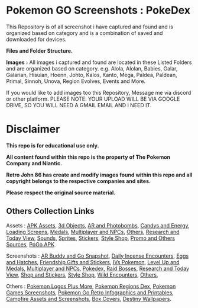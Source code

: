 # __**Pokemon GO Screenshots**__ __**:**__ __**PokeDex**__

This Repository is of all screenshot i have captured and found and is organized based on category and is a combination of saved and downloaded for devices.

__**Files and Folder Structure.**__

**Images** **:** 
All images i captured and found are located in these Listed Folders and are organized based on category. e.g. Alola, Alolan, Babies, Galar, Galarian, Hisuian, Hoenn, Johto, Kalos, Kanto, Mega, Paldea, Paldean, Primal, Sinnoh, Unova, Region Evolves, Events and More.


If you would like to add images too this Repository, Message me via discord or other platform. PLEASE NOTE: YOUR UPLOAD WILL BE VIA GOOGLE DRIVE, SO YOU WILL NEED A GMAIL EMAIL AND I NEED IT.

# __**Disclaimer**__

**This repo is for educational use only.**

**All content found within this repo is the property of The Pokemon Company and Niantic.**

**Retro John 86 has create and modify images found within this repo and all copyright belongs to the respective companies and sites.**

**Please respect the original source material.**


## __**Others Collection Links**__

Assets : [APK Assets](https://github.com/RetroJohn86/Pokemon-Go-APK-Assets), [3d Objects](https://github.com/RetroJohn86/Pokemon-Go-Assets-3d-Objects), [AR and Photobombs](https://github.com/RetroJohn86/Pokemon-Go-Assets-AR-and-Photobombs), [Candys and Energy](https://github.com/RetroJohn86/Pokemon-Go-Assets-Candys-and-Energy), [Loading Screens](https://github.com/RetroJohn86/Pokemon-Go-Assets-Loading-Screens), [Medals](https://github.com/RetroJohn86/Pokemon-Go-Assets-Medals), [Multiplayer and NPCs](https://github.com/RetroJohn86/Pokemon-Go-Assets-Multiplayer-and-NPCs), [Others](https://github.com/RetroJohn86/Pokemon-Go-Assets-Others), [Research and Today View](https://github.com/RetroJohn86/Pokemon-Go-Assets-Research-and-Today-View), [Sounds](https://github.com/RetroJohn86/Pokemon-Go-Assets-Sounds), [Sprites](https://github.com/RetroJohn86/Pokemon-Go-Assets-Sprites), [Stickers](https://github.com/RetroJohn86/Pokemon-Go-Assets-Stickers), [Style Shop](https://github.com/RetroJohn86/Pokemon-Go-Assets-Style-Shop), [Promo and Others Sources](https://github.com/RetroJohn86/Pokemon-Go-Promo-and-Others-Sources), [PoGo APK](https://github.com/RetroJohn86/PoGo-APK-Assets).

Screenshots : [AR Buddy and Go Snapshot](https://github.com/RetroJohn86/PoGo-Screenshots-AR-Buddy-and-Go-Snapshot), [Daily Incense Encounters](https://github.com/RetroJohn86/PoGo-Screenshots-Daily-Incense-Encounters), [Eggs and Hatches](https://github.com/RetroJohn86/PoGo-Screenshots-Eggs-and-Hatches), [Friendship Gifts and Stickers](https://github.com/RetroJohn86/PoGo-Screenshots-Friendship-Gifts-and-Stickers), [IVs Pokemon](https://github.com/RetroJohn86/PoGo-Screenshots-IVs-Pokemon), [Level Up and Medals](https://github.com/RetroJohn86/PoGo-Screenshots-Level-Up-and-Medals), [Multiplayer and NPCs](https://github.com/RetroJohn86/PoGo-Screenshots-Multiplayer-and-NPCs), [Pokedex](https://github.com/RetroJohn86/PoGo-Screenshots-Pokedex), [Raid Bosses](https://github.com/RetroJohn86/PoGo-Screenshots-Raid-Bosses), [Research and Today View](https://github.com/RetroJohn86/PoGo-Screenshots-Research-and-Today-View), [Shop and Stickers](https://github.com/RetroJohn86/PoGo-Screenshots-Shop-and-Stickers), [Style Shop](https://github.com/RetroJohn86/PoGo-Screenshots-Style-Shop), [Wild Encounters](https://github.com/RetroJohn86/PoGo-Screenshots-Wild-Encounters), [Others](https://github.com/RetroJohn86/PoGo-Screenshots-Others),

Others : [Pokemon Logos Plus More](https://github.com/RetroJohn86/Pokemon-Logos-Plus-More), [Pokemon Regions Dex](https://github.com/RetroJohn86/Pokemon-Regions-Dex), [Pokemon Games Screenshots](https://github.com/RetroJohn86/Pokemon-Games-Screenshots), [Pokemon Go Retro Infographics and Printables](https://github.com/RetroJohn86/Pokemon-Go-Retro-Infographics-and-Printables), [Campfire Assets and Screenshots](https://github.com/RetroJohn86/Campfire-Assets-and-Screenshots), [Box Covers](https://github.com/RetroJohn86/Box-Covers), [Destiny Wallpapers](https://github.com/RetroJohn86/Destiny-Wallpapers).